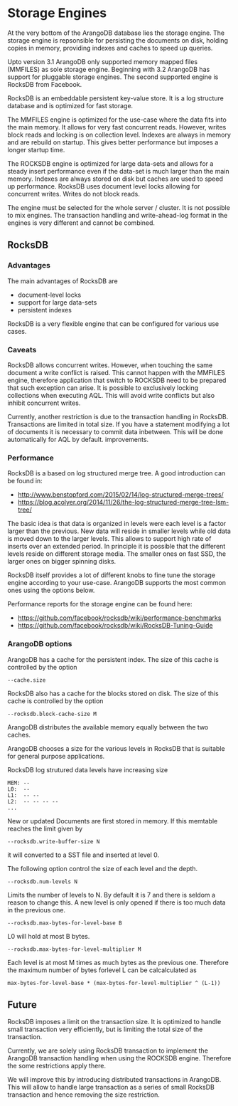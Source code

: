 # Storage Engines

At the very bottom of the ArangoDB database lies the storage
engine. The storage engine is repsonsible for persisting the documents
on disk, holding copies in memory, providing indexes and caches to
speed up queries.

Upto version 3.1 ArangoDB only supported memory mapped files (MMFILES)
as sole storage engine.  Beginning with 3.2 ArangoDB has support for
pluggable storage engines. The second supported engine is RocksDB from
Facebook.

RocksDB is an embeddable persistent key-value store. It is a log
structure database and is optimized for fast storage.

The MMFILES engine is optimized for the use-case where the data fits
into the main memory. It allows for very fast concurrent
reads. However, writes block reads and locking is on collection
level. Indexes are always in memory and are rebuild on startup. This
gives better performance but imposes a longer startup time.

The ROCKSDB engine is optimized for large data-sets and allows for a
steady insert performance even if the data-set is much larger than the
main memory. Indexes are always stored on disk but caches are used to
speed up performance. RocksDB uses document level locks allowing for
concurrent writes. Writes do not block reads.

The engine must be selected for the whole server / cluster. It is not
possible to mix engines. The transaction handling and write-ahead-log
format in the engines is very different and cannot be combined.

## RocksDB

### Advantages

The main advantages of RocksDB are

- document-level locks
- support for large data-sets
- persistent indexes

RocksDB is a very flexible engine that can be configured for various use cases.

### Caveats

RocksDB allows concurrent writes. However, when touching the same document a
write conflict is raised. This cannot happen with the MMFILES engine, therefore
application that switch to ROCKSDB need to be prepared that such exception can
arise. It is possible to exclusively locking collections when executing AQL. This
will avoid write conflicts but also inhibit concurrent writes.

Currently, another restriction is due to the transaction handling in
RocksDB. Transactions are limited in total size. If you have a statement
modifying a lot of documents it is necessary to commit data inbetween. This will
be done automatically for AQL by default.
improvements.

### Performance

RocksDB is a based on log structured merge tree. A good introduction can be
found in:

- http://www.benstopford.com/2015/02/14/log-structured-merge-trees/
- https://blog.acolyer.org/2014/11/26/the-log-structured-merge-tree-lsm-tree/

The basic idea is that data is organized in levels were each level is a factor
larger than the previous. New data will reside in smaller levels while old data
is moved down to the larger levels. This allows to support high rate of inserts
over an extended period. In principle it is possible that the different levels
reside on different storage media. The smaller ones on fast SSD, the larger ones
on bigger spinning disks.

RocksDB itself provides a lot of different knobs to fine tune the storage
engine according to your use-case. ArangoDB supports the most common ones
using the options below.

Performance reports for the storage engine can be found here:

- https://github.com/facebook/rocksdb/wiki/performance-benchmarks
- https://github.com/facebook/rocksdb/wiki/RocksDB-Tuning-Guide

### ArangoDB options

ArangoDB has a cache for the persistent index. The size of this cache
is controlled by the option

    --cache.size

RocksDB also has a cache for the blocks stored on disk. The size of
this cache is controlled by the option

    --rocksdb.block-cache-size M

ArangoDB distributes the available memory equally between the two
caches.

ArangoDB chooses a size for the various levels in RocksDB that is
suitable for general purpose applications.

RocksDB log strutured data levels have increasing size

    MEM: --
    L0:  --
    L1:  -- --
    L2:  -- -- -- --
    ...

New or updated Documents are first stored in memory. If this memtable
reaches the limit given by

    --rocksdb.write-buffer-size N

it will converted to a SST file and inserted at level 0.

The following option control the size of each level and the depth.

    --rocksdb.num-levels N

Limits the number of levels to N. By default it is 7 and there is
seldom a reason to change this. A new level is only opened if there is
too much data in the previous one.

    --rocksdb.max-bytes-for-level-base B

L0 will hold at most B bytes.

    --rocksdb.max-bytes-for-level-multiplier M

Each level is at most M times as much bytes as the previous
one. Therefore the maximum number of bytes forlevel L can be
calcalculated as

    max-bytes-for-level-base * (max-bytes-for-level-multiplier ^ (L-1))

## Future

RocksDB imposes a limit on the transaction size. It is optimized to
handle small transaction very efficiently, but is limiting the total
size of the transaction.

Currently, we are solely using RocksDB transaction to implement the
ArangoDB transaction handling when using the ROCKSDB engine. Therefore
the some restrictions apply there.

We will improve this by introducing distributed transactions in
ArangoDB. This will allow to handle large transaction as a series of
small RocksDB transaction and hence removing the size restriction.
